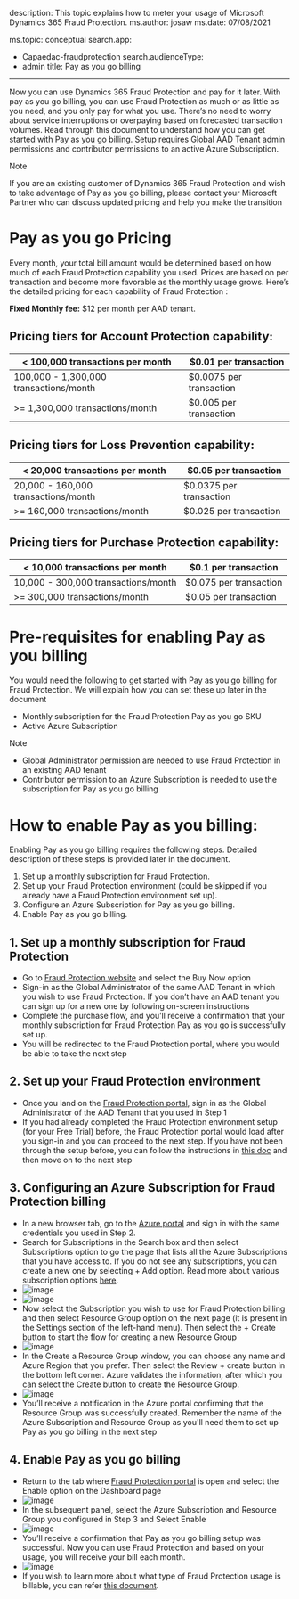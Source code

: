 description: This topic explains how to meter your usage of Microsoft Dynamics 365 Fraud Protection.
ms.author: josaw
ms.date: 07/08/2021


ms.topic: conceptual
search.app: 
  - Capaedac-fraudprotection
search.audienceType:
  - admin
title: Pay as you go billing
---
Now you can use Dynamics 365 Fraud Protection and pay for it later. With pay as you go billing, you can use Fraud Protection as much or as little as you need, and you only pay for what you use. There’s no need to worry about service interruptions or overpaying based on forecasted transaction volumes. Read through this document to understand how you can get started with Pay as you go billing. Setup requires Global AAD Tenant admin permissions and contributor permissions to an active Azure Subscription. 

> [!NOTE]
> If you are an existing customer of Dynamics 365 Fraud Protection and wish to take advantage of Pay as you go billing, please contact your Microsoft Partner who can discuss updated pricing and help you make the transition

# Pay as you go Pricing
Every month, your total bill amount would be determined based on how much of each Fraud Protection capability you used. Prices are based on per transaction and become more favorable as the monthly usage grows. Here’s the detailed pricing for each capability of Fraud Protection :

**Fixed Monthly fee:** $12 per month per AAD tenant.

## Pricing tiers for Account Protection capability:
| < 100,000 transactions per month | $0.01  per transaction |
|-----------------------------|--------------------------------------------------|
| 100,000 - 1,300,000 transactions/month | $0.0075 per transaction |
| >= 1,300,000 transactions/month | $0.005 per transaction |

## Pricing tiers for Loss Prevention capability:
| < 20,000 transactions per month | $0.05 per transaction |
|-----------------------------|--------------------------------------------------|
| 20,000 - 160,000 transactions/month | $0.0375 per transaction |
| >= 160,000 transactions/month | $0.025 per transaction |

## Pricing tiers for Purchase Protection capability:
| < 10,000 transactions per month | $0.1  per transaction |
|-----------------------------|--------------------------------------------------|
| 10,000 - 300,000 transactions/month | $0.075 per transaction |
| >= 300,000 transactions/month | $0.05 per transaction |

# Pre-requisites for enabling Pay as you billing
You would need the following to get started with Pay as you go billing for Fraud Protection. We will explain how you can set these up later in the document
* Monthly subscription for the Fraud Protection Pay as you go SKU
* Active Azure Subscription  

> [!NOTE]
> * Global Administrator permission are needed to use Fraud Protection in an existing AAD tenant 
>* Contributor permission to an Azure Subscription is needed to use the subscription for Pay as you go billing

# How to enable Pay as you billing:
Enabling Pay as you go billing requires the following steps. Detailed description of these steps is provided later in the document. 
1.	Set up a monthly subscription for Fraud Protection.
2.	Set up your Fraud Protection environment (could be skipped if you already have a Fraud Protection environment set up).
3.	Configure an Azure Subscription for Pay as you go billing.
4.	Enable Pay as you go billing.

## 1. Set up a monthly subscription for Fraud Protection
* Go to [Fraud Protection website](https://dynamics.microsoft.com/ai/fraud-protection/) and select the Buy Now option 
* Sign-in as the Global Administrator of the same AAD Tenant in which you wish to use Fraud Protection. If you don’t have an AAD tenant you can sign up for a new one by following on-screen instructions
* Complete the purchase flow, and you’ll receive a confirmation that your monthly subscription for Fraud Protection Pay as you go is successfully set up.
* You will be redirected to the Fraud Protection portal, where you would be able to take the next step 

## 2. Set up your Fraud Protection environment
* Once you land on the [Fraud Protection portal](https://dfp.microsoft.com/), sign in as the Global Administrator of the AAD Tenant that you used in Step 1
* If you had already completed the Fraud Protection environment setup (for your Free Trial) before, the Fraud Protection portal would load after you sign-in and you can proceed to the next step. If you have not been through the setup before, you can follow the instructions in [this doc](https://docs.microsoft.com/dynamics365/fraud-protection/promocode-set-up-dfp-purchased-version#complete-the-setup-process) and then move on to the next step

## 3. Configuring an Azure Subscription for Fraud Protection billing
* In a new browser tab, go to the [Azure portal](https://portal.azure.com/) and sign in with the same credentials you used in Step 2. 
* Search for Subscriptions in the Search box and then select Subscriptions option to go the page that lists all the Azure Subscriptions that you have access to. If you do not see any subscriptions, you can create a new one by selecting + Add option. Read more about various subscription options [here](https://docs.microsoft.com/azure/cost-management-billing/manage/create-subscription).
* ![image](https://user-images.githubusercontent.com/51425263/124168346-dd057900-da59-11eb-8636-aa91855a949c.png)
* ![image](https://user-images.githubusercontent.com/51425263/124168399-ee4e8580-da59-11eb-8b44-bdf0de9d4e65.png)
* Now select the Subscription you wish to use for Fraud Protection billing and then select Resource Group option on the next page (it is present in the Settings section of the left-hand menu). Then select the + Create button to start the flow for creating a new Resource Group
* ![image](https://user-images.githubusercontent.com/51425263/124168497-163de900-da5a-11eb-856c-f5ad0f050abc.png)
* In the Create a Resource Group window, you can choose any name and Azure Region that you prefer. Then select the Review + create button in the bottom left corner. Azure validates the information, after which you can select the Create button to create the Resource Group. 
* ![image](https://user-images.githubusercontent.com/51425263/124168712-58ffc100-da5a-11eb-9d11-79af76380724.png)
* You’ll receive a notification in the Azure portal confirming that the Resource Group was successfully created. Remember the name of the Azure Subscription and Resource Group as you'll need them to set up Pay as you go billing in the next step 

## 4.	Enable Pay as you go billing 
* Return to the tab where [Fraud Protection portal](https://dfp.microsoft.com/) is open and select the Enable option on the Dashboard page
* ![image](https://user-images.githubusercontent.com/51425263/124169253-e3e0bb80-da5a-11eb-870d-a9d5de9a6d40.png)
* In the subsequent panel, select the Azure Subscription and Resource Group you configured in Step 3 and Select Enable
* ![image](https://user-images.githubusercontent.com/51425263/124171344-4cc93300-da5d-11eb-96c7-6b5f4c2c75ec.png)
* You’ll receive a confirmation that Pay as you go billing setup was successful. Now you can use Fraud Protection and based on your usage, you will receive your bill each month. 
* ![image](https://user-images.githubusercontent.com/51425263/124171424-6b2f2e80-da5d-11eb-8c85-c2239fa5fb31.png)
* If you wish to learn more about what type of Fraud Protection usage is billable, you can refer [this document](https://docs.microsoft.com/dynamics365/fraud-protection/metering).
